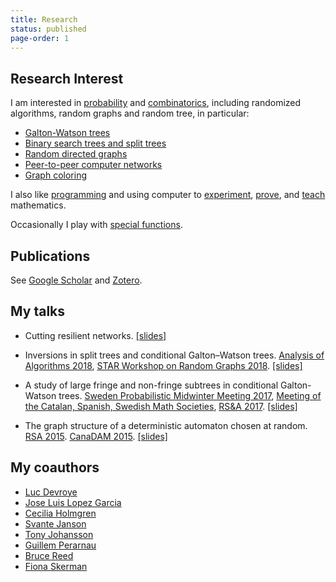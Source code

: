 ```yaml
---
title: Research
status: published
page-order: 1
---
```


## Research Interest

I am interested in [probability]({tag}probability) and [combinatorics]({tag}combinatorics), including randomized algorithms, random
graphs and random tree, in particular:

- [Galton-Watson trees](http://www.combinatorics.org/ojs/index.php/eljc/article/view/v25i3p40)
- [Binary search trees and split trees](http://drops.dagstuhl.de/opus/volltexte/2018/8908/)
- [Random directed graphs](https://onlinelibrary.wiley.com/doi/full/10.1002/rsa.20707)
- [Peer-to-peer computer networks](https://link.springer.com/chapter/10.1007%2F978-3-642-45030-3_66)
- [Graph coloring](https://onlinelibrary.wiley.com/doi/full/10.1002/rsa.20695)

I also like [programming]({tag}programming) and using computer to [experiment]({tag}experimental-math), [prove]({tag}CAS), and
[teach]({tag}teaching) mathematics.

Occasionally I play with [special functions](https://arxiv.org/abs/1806.01122).

## Publications

See [Google Scholar](https://scholar.google.ca/citations?user=Zqh1PIEAAAAJ&hl=en) and [Zotero](https://www.zotero.org/newptcai).

## My talks

-  Cutting resilient networks. 
    [[slides]]({static}/doc/cutting-slides.pdf)


-  Inversions in split trees and conditional Galton–Watson trees. 
    [Analysis of Algorithms 2018](http://math.uu.se/aofa2018),
    [STAR Workshop on Random Graphs 2018](http://www.math.ru.nl/~rkang/SWRG2018/).
    [[slides]]({static}/doc/inversion-talk.pdf)

-  A study of large fringe and non-fringe subtrees in conditional Galton-Watson trees. 
    [Sweden Probabilistic Midwinter Meeting 2017](http://www.math.umu.se/english/research/discrete-mathematics/workshop),
    [Meeting of the Catalan, Spanish, Swedish Math Societies](https://old.liu.se/mai/catspsw.math/abstracts/9-graphs-hypergraphs-and-set-systems/1.720559/9-Graphs-Hypergraphs-and-Set-Systems.pdf),
    [RS&A 2017](http://rsa2017.amu.edu.pl/abs/Cai.pdf).
    [[slides]]({static}/doc/fringe-subtree-slides.pdf)

-  The graph structure of a deterministic automaton chosen at random. 
    [RSA 2015](http://rsa2015.amu.edu.pl/program).
    [CanaDAM 2015](https://canadam.math.ca/2015/program/abs/si2#xsc).
    [[slides]]({static}/doc/rand-dfs.pdf)

## My coauthors

- [Luc Devroye](http://luc.devroye.org)
- [Jose Luis Lopez Garcia](https://www.unavarra.es/pdi?uid=2369)
- [Cecilia Holmgren](http://katalog.uu.se/profile/?id=N5-824)
- [Svante Janson](http://www2.math.uu.se/~svante/papers/)
- [Tony Johansson](https://katalog.uu.se/profile/?id=N17-395)
- [Guillem Perarnau](http://www-ma4.upc.edu/~guillem.perarnau/)
- [Bruce Reed](https://www.cs.mcgill.ca/~breed/)
- [Fiona Skerman](http://www2.math.uu.se/~fiosk856/)
